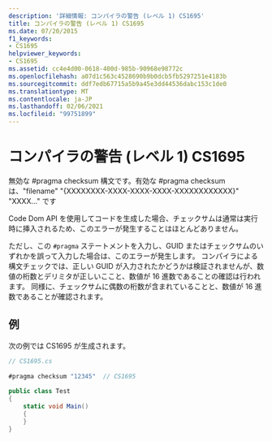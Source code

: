 ```yaml
---
description: '詳細情報: コンパイラの警告 (レベル 1) CS1695'
title: コンパイラの警告 (レベル 1) CS1695
ms.date: 07/20/2015
f1_keywords:
- CS1695
helpviewer_keywords:
- CS1695
ms.assetid: cc4e4d00-0618-400d-985b-90968e98772c
ms.openlocfilehash: a07d1c563c4528690b9b0dcb5fb5297251e4183b
ms.sourcegitcommit: ddf7edb67715a5b9a45e3dd44536dabc153c1de0
ms.translationtype: MT
ms.contentlocale: ja-JP
ms.lasthandoff: 02/06/2021
ms.locfileid: "99751899"
---
```

# <a name="compiler-warning-level-1-cs1695"></a>コンパイラの警告 (レベル 1) CS1695

無効な #pragma checksum 構文です。有効な #pragma checksum は、"filename" "{XXXXXXXX-XXXX-XXXX-XXXX-XXXXXXXXXXXX}" "XXXX..." です  
  
 Code Dom API を使用してコードを生成した場合、チェックサムは通常は実行時に挿入されるため、このエラーが発生することはほとんどありません。  
  
 ただし、この `#pragma` ステートメントを入力し、GUID またはチェックサムのいずれかを誤って入力した場合は、このエラーが発生します。 コンパイラによる構文チェックでは、正しい GUID が入力されたかどうかは検証されませんが、数値の桁数とデリミタが正しいここと、数値が 16 進数であることの確認は行われます。 同様に、チェックサムに偶数の桁数が含まれていることと、数値が 16 進数であることが確認されます。  
  
## <a name="example"></a>例  

 次の例では CS1695 が生成されます。  
  
```csharp  
// CS1695.cs  
  
#pragma checksum "12345"  // CS1695  
  
public class Test  
{  
    static void Main()  
    {  
    }  
}  
```
